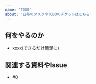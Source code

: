 ```yaml
---
name: 'TODO'
about: '日毎のタスクやTODOのチケットはこちら'
---
```


## 何をやるのか
- xxxx(できるだけ簡潔に)

## 関連する資料やIssue
- #0